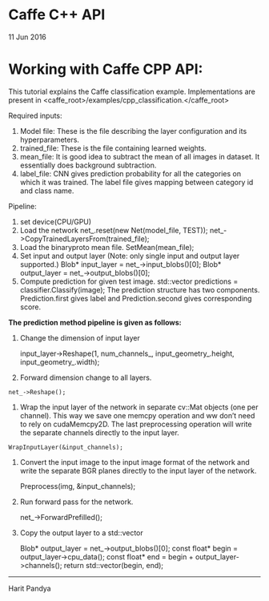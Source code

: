 # Caffe C++ API

<span class="post-date">11 Jun 2016</span>

# Working with Caffe CPP API:

This tutorial explains the Caffe classification example. Implementations are present in <caffe_root>/examples/cpp_classification.</caffe_root>

Required inputs:

1.  Model file: These is the file describing the layer configuration and its hyperparameters.
2.  trained_file: These is the file containing learned weights.
3.  mean_file: It is good idea to subtract the mean of all images in dataset. It essentially does background subtraction.
4.  label_file: CNN gives prediction probability for all the categories on which it was trained. The label file gives mapping between category id and class name.

Pipeline:

1.  set device(CPU/GPU)
2.  Load the network net_.reset(new Net<float>(model_file, TEST)); net_->CopyTrainedLayersFrom(trained_file);</float>
3.  Load the binaryproto mean file. SetMean(mean_file);
4.  Set input and output layer (Note: only single input and output layer supported.)
    Blob<float>* input_layer = net_->input_blobs()[0]; Blob<float>* output_layer = net_->output_blobs()[0];</float></float>
5.  Compute prediction for given test image. std::vector <prediction>predictions = classifier.Classify(image); The prediction structure has two components. Prediction.first gives label and Prediction.second gives corresponding score.</prediction>

**The prediction method pipeline is given as follows:**

1.  Change the dimension of input layer

    input_layer->Reshape(1, num_channels_, input_geometry_.height, input_geometry_.width);

2.  Forward dimension change to all layers.

<div class="highlighter-rouge">

```
net_->Reshape();

```

</div>

1.  Wrap the input layer of the network in separate cv::Mat objects (one per channel). This way we save one memcpy operation and ww don’t need to rely on cudaMemcpy2D. The last preprocessing operation will write the separate channels directly to the input layer.

<div class="highlighter-rouge">

```
WrapInputLayer(&input_channels);

```

</div>

1.  Convert the input image to the input image format of the network and write the separate BGR planes directly to the input layer of the network.

    Preprocess(img, &input_channels);

2.  Run forward pass for the network.

    net_->ForwardPrefilled();

3.  Copy the output layer to a std::vector

    Blob<float>* output_layer = net_->output_blobs()[0]; const float* begin = output_layer->cpu_data(); const float* end = begin + output_layer->channels(); return std::vector<float>(begin, end);</float></float>

* * *

Harit Pandya